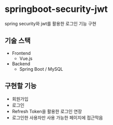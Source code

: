 # springboot-security-jwt

spring security와 jwt를 활용한 로그인 기능 구현

## 기술 스택
- Frontend
  - Vue.js
- Backend
  - Spring Boot / MySQL


## 구현할 기능
- 회원가입
- 로그인
- Refresh Token을 활용한 로그인 연장
- 로그인한 사용자만 사용 가능한 페이지에 접근막음
